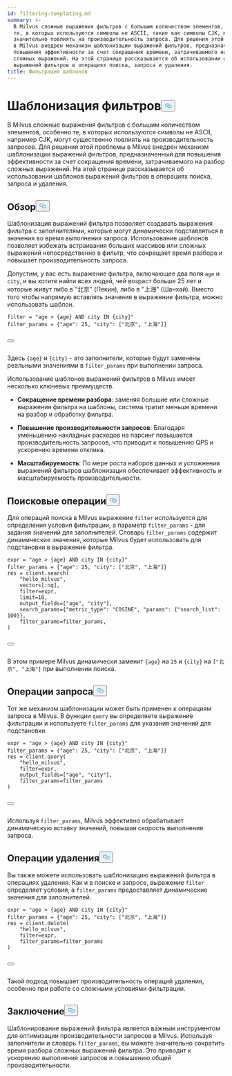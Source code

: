 ```yaml
---
id: filtering-templating.md
summary: >-
  В Milvus сложные выражения фильтров с большим количеством элементов, особенно
  те, в которых используются символы не ASCII, такие как символы CJK, могут
  значительно повлиять на производительность запроса. Для решения этой проблемы
  в Milvus внедрен механизм шаблонизации выражений фильтров, предназначенный для
  повышения эффективности за счет сокращения времени, затрачиваемого на разбор
  сложных выражений. На этой странице рассказывается об использовании шаблонов
  выражений фильтров в операциях поиска, запроса и удаления.
title: Фильтрация шаблонов
---
```

<h1 id="Filter-Templating​" class="common-anchor-header">Шаблонизация фильтров<button data-href="#Filter-Templating​" class="anchor-icon" translate="no">
      <svg translate="no"
        aria-hidden="true"
        focusable="false"
        height="20"
        version="1.1"
        viewBox="0 0 16 16"
        width="16"
      >
        <path
          fill="#0092E4"
          fill-rule="evenodd"
          d="M4 9h1v1H4c-1.5 0-3-1.69-3-3.5S2.55 3 4 3h4c1.45 0 3 1.69 3 3.5 0 1.41-.91 2.72-2 3.25V8.59c.58-.45 1-1.27 1-2.09C10 5.22 8.98 4 8 4H4c-.98 0-2 1.22-2 2.5S3 9 4 9zm9-3h-1v1h1c1 0 2 1.22 2 2.5S13.98 12 13 12H9c-.98 0-2-1.22-2-2.5 0-.83.42-1.64 1-2.09V6.25c-1.09.53-2 1.84-2 3.25C6 11.31 7.55 13 9 13h4c1.45 0 3-1.69 3-3.5S14.5 6 13 6z"
        ></path>
      </svg>
    </button></h1><p>В Milvus сложные выражения фильтров с большим количеством элементов, особенно те, в которых используются символы не ASCII, например CJK, могут существенно повлиять на производительность запросов. Для решения этой проблемы в Milvus внедрен механизм шаблонизации выражений фильтров, предназначенный для повышения эффективности за счет сокращения времени, затрачиваемого на разбор сложных выражений. На этой странице рассказывается об использовании шаблонов выражений фильтров в операциях поиска, запроса и удаления.</p>
<h2 id="Overview​" class="common-anchor-header">Обзор<button data-href="#Overview​" class="anchor-icon" translate="no">
      <svg translate="no"
        aria-hidden="true"
        focusable="false"
        height="20"
        version="1.1"
        viewBox="0 0 16 16"
        width="16"
      >
        <path
          fill="#0092E4"
          fill-rule="evenodd"
          d="M4 9h1v1H4c-1.5 0-3-1.69-3-3.5S2.55 3 4 3h4c1.45 0 3 1.69 3 3.5 0 1.41-.91 2.72-2 3.25V8.59c.58-.45 1-1.27 1-2.09C10 5.22 8.98 4 8 4H4c-.98 0-2 1.22-2 2.5S3 9 4 9zm9-3h-1v1h1c1 0 2 1.22 2 2.5S13.98 12 13 12H9c-.98 0-2-1.22-2-2.5 0-.83.42-1.64 1-2.09V6.25c-1.09.53-2 1.84-2 3.25C6 11.31 7.55 13 9 13h4c1.45 0 3-1.69 3-3.5S14.5 6 13 6z"
        ></path>
      </svg>
    </button></h2><p>Шаблонизация выражений фильтра позволяет создавать выражения фильтра с заполнителями, которые могут динамически подставляться в значения во время выполнения запроса. Использование шаблонов позволяет избежать встраивания больших массивов или сложных выражений непосредственно в фильтр, что сокращает время разбора и повышает производительность запроса.</p>
<p>Допустим, у вас есть выражение фильтра, включающее два поля <code translate="no">age</code> и <code translate="no">city</code>, и вы хотите найти всех людей, чей возраст больше 25 лет и которые живут либо в "北京" (Пекин), либо в "上海" (Шанхай). Вместо того чтобы напрямую вставлять значения в выражение фильтра, можно использовать шаблон.</p>
<pre><code translate="no" class="language-python"><span class="hljs-built_in">filter</span> = <span class="hljs-string">&quot;age &gt; {age} AND city IN {city}&quot;</span>​
filter_params = {<span class="hljs-string">&quot;age&quot;</span>: <span class="hljs-number">25</span>, <span class="hljs-string">&quot;city&quot;</span>: [<span class="hljs-string">&quot;北京&quot;</span>, <span class="hljs-string">&quot;上海&quot;</span>]}​

<button class="copy-code-btn"></button></code></pre>
<p>Здесь <code translate="no">{age}</code> и <code translate="no">{city}</code> - это заполнители, которые будут заменены реальными значениями в <code translate="no">filter_params</code> при выполнении запроса.</p>
<p>Использование шаблонов выражений фильтров в Milvus имеет несколько ключевых преимуществ.</p>
<ul>
<li><p><strong>Сокращение времени разбора</strong>: заменяя большие или сложные выражения фильтра на шаблоны, система тратит меньше времени на разбор и обработку фильтра.</p></li>
<li><p><strong>Повышение производительности <strong>запросов</strong></strong>: Благодаря уменьшению накладных расходов на парсинг повышается производительность запросов, что приводит к повышению QPS и ускорению времени отклика.</p></li>
<li><p><strong>Масштабируемость</strong>: По мере роста наборов данных и усложнения выражений фильтров шаблонизация обеспечивает эффективность и масштабируемость производительности.</p></li>
</ul>
<h2 id="Search-Operations​" class="common-anchor-header">Поисковые операции<button data-href="#Search-Operations​" class="anchor-icon" translate="no">
      <svg translate="no"
        aria-hidden="true"
        focusable="false"
        height="20"
        version="1.1"
        viewBox="0 0 16 16"
        width="16"
      >
        <path
          fill="#0092E4"
          fill-rule="evenodd"
          d="M4 9h1v1H4c-1.5 0-3-1.69-3-3.5S2.55 3 4 3h4c1.45 0 3 1.69 3 3.5 0 1.41-.91 2.72-2 3.25V8.59c.58-.45 1-1.27 1-2.09C10 5.22 8.98 4 8 4H4c-.98 0-2 1.22-2 2.5S3 9 4 9zm9-3h-1v1h1c1 0 2 1.22 2 2.5S13.98 12 13 12H9c-.98 0-2-1.22-2-2.5 0-.83.42-1.64 1-2.09V6.25c-1.09.53-2 1.84-2 3.25C6 11.31 7.55 13 9 13h4c1.45 0 3-1.69 3-3.5S14.5 6 13 6z"
        ></path>
      </svg>
    </button></h2><p>Для операций поиска в Milvus выражение <code translate="no">filter</code> используется для определения условия фильтрации, а параметр <code translate="no">filter_params</code> - для задания значений для заполнителей. Словарь <code translate="no">filter_params</code> содержит динамические значения, которые Milvus будет использовать для подстановки в выражение фильтра.</p>
<pre><code translate="no" class="language-python"><span class="hljs-built_in">expr</span> = <span class="hljs-string">&quot;age &gt; {age} AND city IN {city}&quot;</span>​
filter_params = {<span class="hljs-string">&quot;age&quot;</span>: 25, <span class="hljs-string">&quot;city&quot;</span>: [<span class="hljs-string">&quot;北京&quot;</span>, <span class="hljs-string">&quot;上海&quot;</span>]}​
res = client.search(​
    <span class="hljs-string">&quot;hello_milvus&quot;</span>,​
    vectors[:nq],​
    filter=<span class="hljs-built_in">expr</span>,​
    <span class="hljs-built_in">limit</span>=10,​
    output_fields=[<span class="hljs-string">&quot;age&quot;</span>, <span class="hljs-string">&quot;city&quot;</span>],​
    search_params={<span class="hljs-string">&quot;metric_type&quot;</span>: <span class="hljs-string">&quot;COSINE&quot;</span>, <span class="hljs-string">&quot;params&quot;</span>: {<span class="hljs-string">&quot;search_list&quot;</span>: 100}},​
    filter_params=filter_params,​
)​

<button class="copy-code-btn"></button></code></pre>
<p>В этом примере Milvus динамически заменит <code translate="no">{age}</code> на <code translate="no">25</code> и <code translate="no">{city}</code> на <code translate="no">[&quot;北京&quot;, &quot;上海&quot;]</code> при выполнении поиска.</p>
<h2 id="Query-Operations​" class="common-anchor-header">Операции запроса<button data-href="#Query-Operations​" class="anchor-icon" translate="no">
      <svg translate="no"
        aria-hidden="true"
        focusable="false"
        height="20"
        version="1.1"
        viewBox="0 0 16 16"
        width="16"
      >
        <path
          fill="#0092E4"
          fill-rule="evenodd"
          d="M4 9h1v1H4c-1.5 0-3-1.69-3-3.5S2.55 3 4 3h4c1.45 0 3 1.69 3 3.5 0 1.41-.91 2.72-2 3.25V8.59c.58-.45 1-1.27 1-2.09C10 5.22 8.98 4 8 4H4c-.98 0-2 1.22-2 2.5S3 9 4 9zm9-3h-1v1h1c1 0 2 1.22 2 2.5S13.98 12 13 12H9c-.98 0-2-1.22-2-2.5 0-.83.42-1.64 1-2.09V6.25c-1.09.53-2 1.84-2 3.25C6 11.31 7.55 13 9 13h4c1.45 0 3-1.69 3-3.5S14.5 6 13 6z"
        ></path>
      </svg>
    </button></h2><p>Тот же механизм шаблонизации может быть применен к операциям запроса в Milvus. В функции <code translate="no">query</code> вы определяете выражение фильтрации и используете <code translate="no">filter_params</code> для указания значений для подстановки.</p>
<pre><code translate="no" class="language-python"><span class="hljs-built_in">expr</span> = <span class="hljs-string">&quot;age &gt; {age} AND city IN {city}&quot;</span>​
filter_params = {<span class="hljs-string">&quot;age&quot;</span>: 25, <span class="hljs-string">&quot;city&quot;</span>: [<span class="hljs-string">&quot;北京&quot;</span>, <span class="hljs-string">&quot;上海&quot;</span>]}​
res = client.query(​
    <span class="hljs-string">&quot;hello_milvus&quot;</span>,​
    filter=<span class="hljs-built_in">expr</span>,​
    output_fields=[<span class="hljs-string">&quot;age&quot;</span>, <span class="hljs-string">&quot;city&quot;</span>],​
    filter_params=filter_params​
)​

<button class="copy-code-btn"></button></code></pre>
<p>Используя <code translate="no">filter_params</code>, Milvus эффективно обрабатывает динамическую вставку значений, повышая скорость выполнения запроса.</p>
<h2 id="Delete-Operations​" class="common-anchor-header">Операции удаления<button data-href="#Delete-Operations​" class="anchor-icon" translate="no">
      <svg translate="no"
        aria-hidden="true"
        focusable="false"
        height="20"
        version="1.1"
        viewBox="0 0 16 16"
        width="16"
      >
        <path
          fill="#0092E4"
          fill-rule="evenodd"
          d="M4 9h1v1H4c-1.5 0-3-1.69-3-3.5S2.55 3 4 3h4c1.45 0 3 1.69 3 3.5 0 1.41-.91 2.72-2 3.25V8.59c.58-.45 1-1.27 1-2.09C10 5.22 8.98 4 8 4H4c-.98 0-2 1.22-2 2.5S3 9 4 9zm9-3h-1v1h1c1 0 2 1.22 2 2.5S13.98 12 13 12H9c-.98 0-2-1.22-2-2.5 0-.83.42-1.64 1-2.09V6.25c-1.09.53-2 1.84-2 3.25C6 11.31 7.55 13 9 13h4c1.45 0 3-1.69 3-3.5S14.5 6 13 6z"
        ></path>
      </svg>
    </button></h2><p>Вы также можете использовать шаблонизацию выражений фильтра в операциях удаления. Как и в поиске и запросе, выражение <code translate="no">filter</code> определяет условия, а <code translate="no">filter_params</code> предоставляет динамические значения для заполнителей.</p>
<pre><code translate="no" class="language-python"><span class="hljs-built_in">expr</span> = <span class="hljs-string">&quot;age &gt; {age} AND city IN {city}&quot;</span>​
filter_params = {<span class="hljs-string">&quot;age&quot;</span>: 25, <span class="hljs-string">&quot;city&quot;</span>: [<span class="hljs-string">&quot;北京&quot;</span>, <span class="hljs-string">&quot;上海&quot;</span>]}​
res = client.delete(​
    <span class="hljs-string">&quot;hello_milvus&quot;</span>,​
    filter=<span class="hljs-built_in">expr</span>,​
    filter_params=filter_params​
)​

<button class="copy-code-btn"></button></code></pre>
<p>Такой подход повышает производительность операций удаления, особенно при работе со сложными условиями фильтрации.</p>
<h2 id="Conclusion​" class="common-anchor-header">Заключение<button data-href="#Conclusion​" class="anchor-icon" translate="no">
      <svg translate="no"
        aria-hidden="true"
        focusable="false"
        height="20"
        version="1.1"
        viewBox="0 0 16 16"
        width="16"
      >
        <path
          fill="#0092E4"
          fill-rule="evenodd"
          d="M4 9h1v1H4c-1.5 0-3-1.69-3-3.5S2.55 3 4 3h4c1.45 0 3 1.69 3 3.5 0 1.41-.91 2.72-2 3.25V8.59c.58-.45 1-1.27 1-2.09C10 5.22 8.98 4 8 4H4c-.98 0-2 1.22-2 2.5S3 9 4 9zm9-3h-1v1h1c1 0 2 1.22 2 2.5S13.98 12 13 12H9c-.98 0-2-1.22-2-2.5 0-.83.42-1.64 1-2.09V6.25c-1.09.53-2 1.84-2 3.25C6 11.31 7.55 13 9 13h4c1.45 0 3-1.69 3-3.5S14.5 6 13 6z"
        ></path>
      </svg>
    </button></h2><p>Шаблонирование выражений фильтра является важным инструментом для оптимизации производительности запросов в Milvus. Используя заполнители и словарь <code translate="no">filter_params</code>, вы можете значительно сократить время разбора сложных выражений фильтра. Это приводит к ускорению выполнения запросов и повышению общей производительности.</p>
